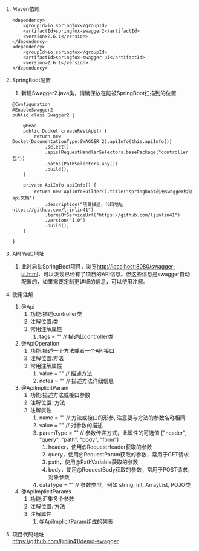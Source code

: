 1. Maven依赖  

    ```
    <dependency>
        <groupId>io.springfox</groupId>
        <artifactId>springfox-swagger2</artifactId>
        <version>2.6.1</version>
    </dependency>
    <dependency>
        <groupId>io.springfox</groupId>
        <artifactId>springfox-swagger-ui</artifactId>
        <version>2.6.1</version>
    </dependency>
    ```
2. SpringBoot配置  
    1. 新建Swagger2.java类，请确保放在能被SpringBoot扫描到的位置  
    
    ```
    @Configuration
    @EnableSwagger2
    public class Swagger2 {
    
        @Bean
        public Docket createRestApi() {
            return new Docket(DocumentationType.SWAGGER_2).apiInfo(this.apiInfo())
                .select()
                .apis(RequestHandlerSelectors.basePackage("controller包"))
                .paths(PathSelectors.any())
                .build();
        }
    
        private ApiInfo apiInfo() {
            return new ApiInfoBuilder().title("springboot利用swagger构建api文档")
                .description("项目描述，代码地址 https://github.com/ljinlin41")
                .termsOfServiceUrl("https://github.com/ljinlin41")
                .version("1.0")
                .build();
        }
    
    }
    ```
3. API Web地址    
    1. 此时启动SpringBoot项目，浏览<http://localhost:8080/swagger-ui.html>，可以发现已经有了项目的API信息。但这些信息是swagger自动配置的，如果需要定制更详细的信息，可以使用注解。  
      
4. 使用注解    
    1. @Api  
        1. 功能:描述controller类  
        2. 注解位置:类  
        3. 常用注解属性    
            1. tags = "" // 描述此controller类  
    2. @ApiOperation  
        1. 功能:描述一个方法或者一个API接口  
        2. 注解位置:方法  
        3. 常用注解属性  
            1. value = "" // 描述方法  
            2. notes = "" // 描述方法详细信息  
    3. @ApiImplicitParam  
        1. 功能:描述方法或接口参数  
        2. 注解位置: 方法  
        3. 注解属性  
            1. name = "" // 方法或接口的形参, 注意要与方法的参数名称相同  
            2. value = "" // 对参数的描述  
            3. paramType = "" // 参数传递方式，此属性的可选值 ["header", "query", "path", "body", "form"]  
                1. header，使用@RequestHeader获取的参数  
                2. query，使用@RequestParam获取的参数，常用于GET请求  
                3. path，使用@PathVariable获取的参数  
                4. body，使用@RequestBody获取的参数，常用于POST请求，对象参数  
            4. dataType = "" // 参数类型，例如 string, int, ArrayList, POJO类  
    4. @ApiImplicitParams  
        1. 功能:汇集多个参数  
        2. 注解位置: 方法  
        3. 注解属性  
            1. @ApiImplicitParam组成的列表  
            
5. 项目代码地址  
    <https://github.com/ljinlin41/demo-swagger>
    